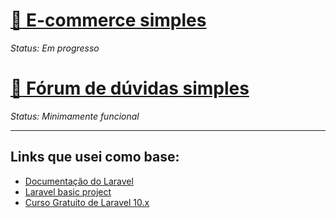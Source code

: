 # [:file_folder: E-commerce simples](./e-commerce)

*Status: Em progresso*

# [:file_folder: Fórum de dúvidas simples](./supports)



*Status: Minimamente funcional*

----------------
## Links que usei como base:
* [Documentação do Laravel](https://laravel.com/docs/10.x/readme)
* [Laravel basic project](https://www.youtube.com/watch?v=6R5hMKAW7n4)
* [Curso Gratuito de Laravel 10.x](https://www.youtube.com/playlist?list=PLVSNL1PHDWvQ1N6fqhQ5HQzFtN-xrkjNU)
